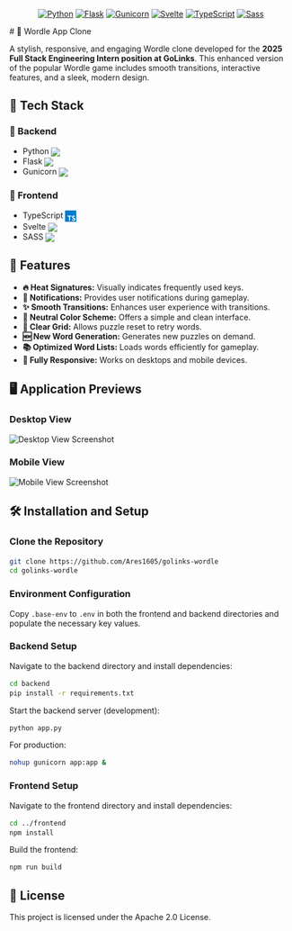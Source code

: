 <div align="center">

[![Python](https://img.shields.io/badge/Python-3776AB?style=for-the-badge&logo=python&logoColor=white)](https://www.python.org/)
[![Flask](https://img.shields.io/badge/Flask-000000?style=for-the-badge&logo=flask&logoColor=white)](https://flask.palletsprojects.com/)
[![Gunicorn](https://img.shields.io/badge/Gunicorn-499848?style=for-the-badge&logo=gunicorn&logoColor=white)](https://gunicorn.org/)
[![Svelte](https://img.shields.io/badge/Svelte-%23f1413d.svg?logo=svelte&logoColor=white&style=for-the-badge)](https://svelte.dev/)
[![TypeScript](https://img.shields.io/badge/TypeScript-3178C6?logo=typescript&logoColor=fff&style=for-the-badge)](https://www.typescriptlang.org/)
[![Sass](https://img.shields.io/badge/Sass-C69?logo=sass&logoColor=fff&style=for-the-badge)](https://sass-lang.com/)

</div>
# 🎯 Wordle App Clone

A stylish, responsive, and engaging Wordle clone developed for the **2025 Full Stack Engineering Intern position at GoLinks**. This enhanced version of the popular Wordle game includes smooth transitions, interactive features, and a sleek, modern design.

## 🚀 Tech Stack

### 🔧 Backend
- Python <img align="center" height="20" src="https://raw.githubusercontent.com/gilbarbara/logos/master/logos/python.svg">
- Flask <img align="center" src="https://raw.githubusercontent.com/gilbarbara/logos/master/logos/flask.svg" width="20">
- Gunicorn <img align="center" src="https://raw.githubusercontent.com/gilbarbara/logos/master/logos/gunicorn.svg" width="20">

### 🎨 Frontend
- TypeScript <img align="center" height="20" src="https://raw.githubusercontent.com/gilbarbara/logos/master/logos/typescript.svg">
- Svelte <img align="center" height="20" src="https://raw.githubusercontent.com/gilbarbara/logos/master/logos/svelte.svg">
- SASS <img align="center" height="20" src="https://raw.githubusercontent.com/gilbarbara/logos/master/logos/sass.svg">

## 🌟 Features

- **🔥 Heat Signatures:** Visually indicates frequently used keys.
- **🔔 Notifications:** Provides user notifications during gameplay.
- **✨ Smooth Transitions:** Enhances user experience with transitions.
- **🎨 Neutral Color Scheme:** Offers a simple and clean interface.
- **🔄 Clear Grid:** Allows puzzle reset to retry words.
- **🆕 New Word Generation:** Generates new puzzles on demand.
- **📚 Optimized Word Lists:** Loads words efficiently for gameplay.
- **📱 Fully Responsive:** Works on desktops and mobile devices.

## 🖥️ Application Previews

### Desktop View

<img src="https://github.com/user-attachments/assets/3d22b12c-a51a-4a97-a502-107402d66417" alt="Desktop View Screenshot" width="600"/>

### Mobile View

<img src="https://github.com/user-attachments/assets/1d19f785-8895-4be6-a383-38640f6aa5ea" alt="Mobile View Screenshot" width="300"/>

## 🛠️ Installation and Setup

### Clone the Repository
```bash
git clone https://github.com/Ares1605/golinks-wordle
cd golinks-wordle
```

### Environment Configuration

Copy `.base-env` to `.env` in both the frontend and backend directories and populate the necessary key values.

### Backend Setup

Navigate to the backend directory and install dependencies:
```bash
cd backend
pip install -r requirements.txt
```

Start the backend server (development):
```bash
python app.py
```

For production:
```bash
nohup gunicorn app:app &
```

### Frontend Setup

Navigate to the frontend directory and install dependencies:
```bash
cd ../frontend
npm install
```

Build the frontend:
```bash
npm run build
```

## 📄 License

This project is licensed under the Apache 2.0 License.
